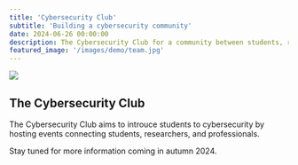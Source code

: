 ```yaml
---
title: 'Cybersecurity Club'
subtitle: 'Building a cybersecurity community'
date: 2024-06-26 00:00:00
description: The Cybersecurity Club for a community between students, researchers, and professionals.
featured_image: '/images/demo/team.jpg'
---
```


![](/images/demo/phishing.jpg)

## The Cybersecurity Club

The Cybersecurity Club aims to introuce students to cybersecurity by hosting events connecting students, researchers, and professionals.

Stay tuned for more information coming in autumn 2024.